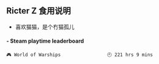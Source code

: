 ## Ricter Z 食用说明
- 喜欢猫猫，是个冇猫孤儿

<!-- steam-box start -->
#### - Steam playtime leaderboard
```text
🎮 World of Warships                 🕘 221 hrs 9 mins
```
<!-- Powered by https://github.com/YouEclipse/steam-box . -->
<!-- steam-box end -->
